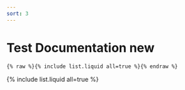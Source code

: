 ```yaml
---
sort: 3
---
```


# Test Documentation new

```
{% raw %}{% include list.liquid all=true %}{% endraw %}
```

{% include list.liquid all=true %}
